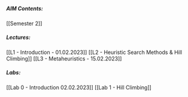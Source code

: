 ##### AIM Contents:
 [[Semester 2]]
 
##### Lectures:
 [[L1 - Introduction - 01.02.2023]]
 [[L2 - Heuristic Search Methods & Hill Climbing]]
 [[L3 - Metaheuristics - 15.02.2023]]
##### Labs:
 [[Lab 0 - Introduction 02.02.2023]]
 [[Lab 1 - Hill Climbing]]
